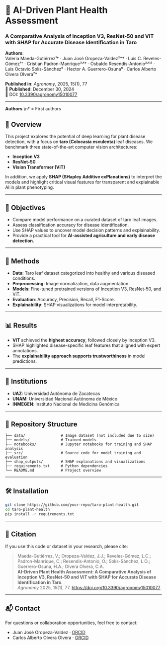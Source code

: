 # 🌿 AI-Driven Plant Health Assessment  
### A Comparative Analysis of Inception V3, ResNet-50 and ViT with SHAP for Accurate Disease Identification in Taro

**Authors**:  
Valeria Maeda-Gutiérrez¹† · Juan José Oropeza-Valdez²*† · Luis C. Reveles-Gómez¹† · Cristian Padron-Manrique³˒⁴† · Osbaldo Resendis-Antonio²˒⁴˒⁵ · Luis Octavio Solís-Sánchez⁶ · Hector A. Guerrero-Osuna⁶ · Carlos Alberto Olvera Olvera⁷*

**Published in**: *Agronomy*, 2025, 15(1), 77  
📅 **Published**: December 30, 2024  
🔗 DOI: [10.3390/agronomy15010077](https://doi.org/10.3390/agronomy15010077)

---
**Authors**  \n† = First authors
## 📌 Overview

This project explores the potential of deep learning for plant disease detection, with a focus on **taro (Colocasia esculenta)** leaf diseases. We benchmark three state-of-the-art computer vision architectures:

- **Inception V3**
- **ResNet-50**
- **Vision Transformer (ViT)**

In addition, we apply **SHAP (SHapley Additive exPlanations)** to interpret the models and highlight critical visual features for transparent and explainable AI in plant phenotyping.

---

## 🚀 Objectives

- Compare model performance on a curated dataset of taro leaf images.
- Assess classification accuracy for disease identification.
- Use SHAP values to uncover model decision patterns and explainability.
- Provide a practical tool for **AI-assisted agriculture and early disease detection**.

---

## 🧠 Methods

- **Data**: Taro leaf dataset categorized into healthy and various diseased conditions.
- **Preprocessing**: Image normalization, data augmentation.
- **Models**: Fine-tuned pretrained versions of Inception V3, ResNet-50, and ViT.
- **Evaluation**: Accuracy, Precision, Recall, F1-Score.
- **Explainability**: SHAP visualizations for model interpretability.

---

## 📊 Results

- **ViT** achieved the **highest accuracy**, followed closely by Inception V3.
- SHAP highlighted disease-specific leaf features that aligned with expert annotations.
- The **explainability approach supports trustworthiness** in model predictions.

---

## 📍 Institutions

- **UAZ**: Universidad Autónoma de Zacatecas  
- **UNAM**: Universidad Nacional Autónoma de México  
- **INMEGEN**: Instituto Nacional de Medicina Genómica  

---

## 📁 Repository Structure

```
├── data/                # Image dataset (not included due to size)
├── models/              # Trained models
├── notebooks/           # Jupyter notebooks for training and SHAP analysis
├── src/                 # Source code for model training and evaluation
├── shap_outputs/        # SHAP explanations and visualizations
├── requirements.txt     # Python dependencies
└── README.md            # Project overview
```

---

## 🛠️ Installation

```bash
git clone https://github.com/your-repo/taro-plant-health.git
cd taro-plant-health
pip install -r requirements.txt
```

---

## 📌 Citation

If you use this code or dataset in your research, please cite:

> Maeda-Gutiérrez, V.; Oropeza-Valdez, J.J.; Reveles-Gómez, L.C.; Padron-Manrique, C.; Resendis-Antonio, O.; Solís-Sánchez, L.O.; Guerrero-Osuna, H.A.; Olvera Olvera, C.A.  
> **AI-Driven Plant Health Assessment: A Comparative Analysis of Inception V3, ResNet-50 and ViT with SHAP for Accurate Disease Identification in Taro**.  
> *Agronomy* 2025, 15(1), 77. https://doi.org/10.3390/agronomy15010077

---

## 📬 Contact

For questions or collaboration opportunities, feel free to contact:

- Juan José Oropeza-Valdez · [ORCID](https://orcid.org/)  
- Carlos Alberto Olvera Olvera · [ORCID](https://orcid.org/)
